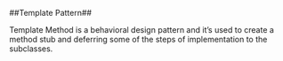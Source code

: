 ##Template Pattern##

Template Method is a behavioral design pattern and it’s used to create a method stub and deferring some of the steps of implementation to the subclasses.